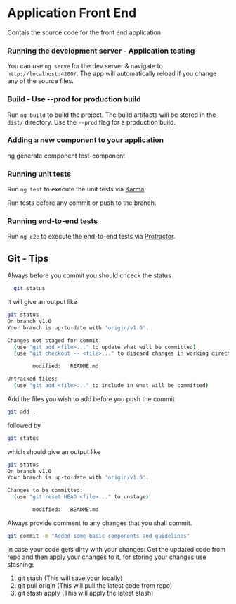 # Application Front End
Contais the source code for the front end application.

### Running the development server - Application testing

You can use `ng serve` for the dev server & navigate to `http://localhost:4200/`. The app will automatically reload if you change any of the source files.

### Build - Use --prod for production build

Run `ng build` to build the project. The build artifacts will be stored in the `dist/` directory. Use the `--prod` flag for a production build.

### Adding a new component to your application

ng generate component test-component


### Running unit tests

Run `ng test` to execute the unit tests via [Karma](https://karma-runner.github.io).

Run tests before any commit or push to the branch.

### Running end-to-end tests

Run `ng e2e` to execute the end-to-end tests via [Protractor](http://www.protractortest.org/).

## Git - Tips

Always before you commit you should chceck the status

```bash
  git status
  ```

It will give an output like

```bash
git status
On branch v1.0
Your branch is up-to-date with 'origin/v1.0'.

Changes not staged for commit:
  (use "git add <file>..." to update what will be committed)
  (use "git checkout -- <file>..." to discard changes in working directory)

        modified:   README.md

Untracked files:
  (use "git add <file>..." to include in what will be committed)
  ```

Add the files you wish to add before you push the commit

```bash
git add .
```

followed by

```bash
git status
```

which should give an output like

```bash
git status
On branch v1.0
Your branch is up-to-date with 'origin/v1.0'.

Changes to be committed:
  (use "git reset HEAD <file>..." to unstage)

        modified:   README.md
```

Always provide comment to any changes that you shall commit.

```bash
git commit -m "Added some basic components and guidelines"
```

In case your code gets dirty with your changes:
Get the updated code from repo and then apply your changes to it, for storing your changes use stashing:

1) git stash (This will save your  locally)
2) git pull origin (This will pull the latest code from repo)
3) git stash apply (This will apply the latest stash)

